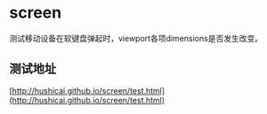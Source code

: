 # screen

测试移动设备在软键盘弹起时，viewport各项dimensions是否发生改变。

## 测试地址 

[http://hushicai.github.io/screen/test.html](http://hushicai.github.io/screen/test.html)

